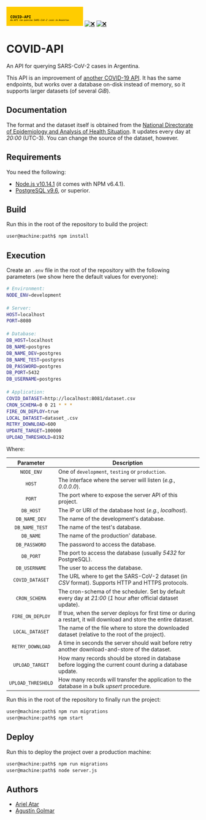 [![❌](.resource/image/readme/header.svg)](https://github.com/aatar/covid-api)
[![❌](https://img.shields.io/badge/Node.js-v10.14.1-31a100.svg?logo=Node&logoColor=white&style=for-the-badge)](https://nodejs.org/)
[![❌](https://img.shields.io/badge/Release-v0.1.0-e91e62.svg?style=for-the-badge)](https://github.com/aatar/covid-api/releases)

# COVID-API

An API for querying SARS-CoV-2 cases in Argentina.

This API is an improvement of [another COVID-19 API](https://www.it.itba.edu.ar/api/v1/swagger/). It has the same endpoints, but works over a database on-disk instead of memory, so it supports larger datasets (of several _GiB_).

## Documentation

The format and the dataset itself is obtained from the [National Directorate of Epidemiology and Analysis of Health Situation](http://datos.salud.gob.ar/dataset/covid-19-casos-registrados-en-la-republica-argentina). It updates every day at _20:00_ (UTC-3). You can change the source of the dataset, however.

## Requirements

You need the following:

* [Node.js v10.14.1](https://nodejs.org/) (it comes with NPM v6.4.1).
* [PostgreSQL v9.6](https://www.postgresql.org/), or superior.

## Build

Run this in the root of the repository to build the project:

```bash
user@machine:path$ npm install
```

## Execution

Create an `.env` file in the root of the repository with the following parameters (we show here the default values for everyone):

```bash
# Environment:
NODE_ENV=development

# Server:
HOST=localhost
PORT=8080

# Database:
DB_HOST=localhost
DB_NAME=postgres
DB_NAME_DEV=postgres
DB_NAME_TEST=postgres
DB_PASSWORD=postgres
DB_PORT=5432
DB_USERNAME=postgres

# Application:
COVID_DATASET=http://localhost:8081/dataset.csv
CRON_SCHEMA=0 0 21 * * *
FIRE_ON_DEPLOY=true
LOCAL_DATASET=dataset_.csv
RETRY_DOWNLOAD=600
UPDATE_TARGET=100000
UPLOAD_THRESHOLD=8192
```

Where:

| Parameter          | Description                                                                                                         |
|:------------------:|---------------------------------------------------------------------------------------------------------------------|
| `NODE_ENV`         | One of `development`, `testing` or `production`. |
| `HOST`             | The interface where the server will listen (_e.g._, _0.0.0.0_). |
| `PORT`             | The port where to expose the server API of this project. |
| `DB_HOST`          | The IP or URI of the database host (_e.g._, _localhost_). |
| `DB_NAME_DEV`      | The name of the development's database. |
| `DB_NAME_TEST`     | The name of the test's database. |
| `DB_NAME`          | The name of the production' database. |
| `DB_PASSWORD`      | The password to access the database. |
| `DB_PORT`          | The port to access the database (usually _5432_ for PostgreSQL). |
| `DB_USERNAME`      | The user to access the database. |
| `COVID_DATASET`    | The URL where to get the SARS-CoV-2 dataset (in _CSV_ format). Supports HTTP and HTTPS protocols. |
| `CRON_SCHEMA`      | The cron-schema of the scheduler. Set by default every day at _21:00_ (_1_ hour after official dataset update). |
| `FIRE_ON_DEPLOY`   | If true, when the server deploys for first time or during a restart, it will download and store the entire dataset. |
| `LOCAL_DATASET`    | The name of the file where to store the downloaded dataset (relative to the root of the project). |
| `RETRY_DOWNLOAD`   | A time in seconds the server should wait before retry another download-and-store of the dataset. |
| `UPLOAD_TARGET`    | How many records should be stored in database before logging the current count during a database update. |
| `UPLOAD_THRESHOLD` | How many records will transfer the application to the database in a bulk _upsert_ procedure. |

Run this in the root of the repository to finally run the project:

```bash
user@machine:path$ npm run migrations
user@machine:path$ npm start
```

## Deploy

Run this to deploy the project over a production machine:

```bash
user@machine:path$ npm run migrations
user@machine:path$ node server.js
```

## Authors

* [Ariel Atar](https://github.com/aatar)
* [Agustín Golmar](https://github.com/agustin-golmar)
